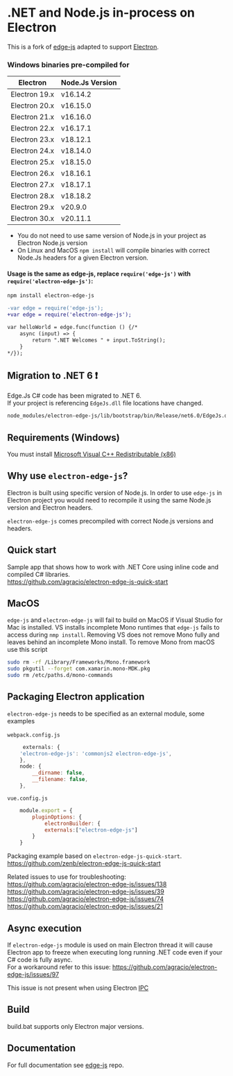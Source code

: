 # .NET and Node.js in-process on Electron

This is a fork of [edge-js](https://github.com/agracio/edge-js) adapted to support [Electron](https://github.com/electron/electron/).

### Windows binaries pre-compiled for 

| Electron      | Node.Js Version  |
| ------------- | ---------------- |
| Electron 19.x | v16.14.2         |
| Electron 20.x | v16.15.0         |
| Electron 21.x | v16.16.0         |
| Electron 22.x | v16.17.1         |
| Electron 23.x | v18.12.1         |
| Electron 24.x | v18.14.0         |
| Electron 25.x | v18.15.0         |
| Electron 26.x | v18.16.1         |
| Electron 27.x | v18.17.1         |
| Electron 28.x | v18.18.2         |
| Electron 29.x | v20.9.0          |
| Electron 30.x | v20.11.1         |

- You do not need to use same version of Node.js in your project as Electron Node.js version
- On Linux and MacOS `npm install` will compile binaries with correct Node.Js headers for a given Electron version.

#### Usage is the same as edge-js, replace `require('edge-js')` with `require('electron-edge-js')`:

```bash
npm install electron-edge-js
```

```diff
-var edge = require('edge-js');
+var edge = require('electron-edge-js');

var helloWorld = edge.func(function () {/*
    async (input) => {
        return ".NET Welcomes " + input.ToString();
    }
*/});
```
## Migration to .NET 6 :exclamation: 

Edge.Js C# code has been migrated to .NET 6.  
If your project is referencing `EdgeJs.dll` file locations have changed.

```bash
node_modules/electron-edge-js/lib/bootstrap/bin/Release/net6.0/EdgeJs.dll
```

## Requirements (Windows)

You must install [Microsoft Visual C++ Redistributable (x86)](https://www.microsoft.com/en-us/download/details.aspx?id=52685)

## Why use `electron-edge-js`?

Electron is built using specific version of Node.js. In order to use `edge-js` in Electron project you would need to recompile it using the same Node.js version and Electron headers.

`electron-edge-js` comes precompiled with correct Node.js versions and headers.

## Quick start

Sample app that shows how to work with .NET Core using inline code and compiled C# libraries.  
https://github.com/agracio/electron-edge-js-quick-start

## MacOS

`edge-js` and `electron-edge-js` will fail to build on MacOS if Visual Studio for Mac is installed.
VS installs incomplete Mono runtimes that `edge-js` fails to access during `nmp install`. 
Removing VS does not remove Mono fully and leaves behind an incomplete Mono install.
To remove Mono from macOS use this script

```bash
sudo rm -rf /Library/Frameworks/Mono.framework
sudo pkgutil --forget com.xamarin.mono-MDK.pkg
sudo rm /etc/paths.d/mono-commands
```

## Packaging Electron application

`electron-edge-js` needs to be specified as an external module, some examples<br/>  
``webpack.config.js ``
```js
     externals: {
    'electron-edge-js': 'commonjs2 electron-edge-js',
    },
    node: {
        __dirname: false,
        __filename: false,
    },
```  
``vue.config.js``
```js
    module.export = {
        pluginOptions: {
            electronBuilder: {
            externals:["electron-edge-js"]
        }
    }
```  
Packaging example based on `electron-edge-js-quick-start`.  
https://github.com/zenb/electron-edge-js-quick-start  
  
Related issues to use for troubleshooting:  
https://github.com/agracio/electron-edge-js/issues/138  
https://github.com/agracio/electron-edge-js/issues/39  
https://github.com/agracio/electron-edge-js/issues/74  
https://github.com/agracio/electron-edge-js/issues/21

## Async execution

If `electron-edge-js` module is used on main Electron thread it will cause Electron app to freeze when executing long running .NET code even if your C# code is fully async.  
For a workaround refer to this issue: https://github.com/agracio/electron-edge-js/issues/97

This issue is not present when using Electron [IPC](https://www.electronjs.org/docs/latest/tutorial/ipc)

## Build

build.bat supports only Electron major versions.

## Documentation

For full documentation see [edge-js](https://github.com/agracio/edge-js) repo.


